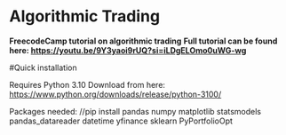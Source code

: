 # Algorithmic Trading
**FreecodeCamp tutorial on algorithmic trading**
**Full tutorial can be found here: https://youtu.be/9Y3yaoi9rUQ?si=iLDgELOmo0uWG-wg**

#Quick installation

Requires Python 3.10
Download from here: https://www.python.org/downloads/release/python-3100/

Packages needed: 
//pip install pandas numpy matplotlib statsmodels pandas_datareader datetime yfinance sklearn PyPortfolioOpt
